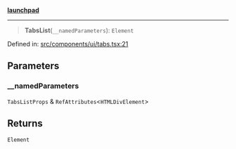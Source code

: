 [**launchpad**](index.md)

***

> **TabsList**(`__namedParameters`): `Element`

Defined in: [src/components/ui/tabs.tsx:21](https://github.com/victorbratov/launchpad/blob/ba912ff5e4884ef55d41a8ab239f2bb8e81f8ecb/src/components/ui/tabs.tsx#L21)

## Parameters

### \_\_namedParameters

`TabsListProps` & `RefAttributes`\<`HTMLDivElement`\>

## Returns

`Element`
